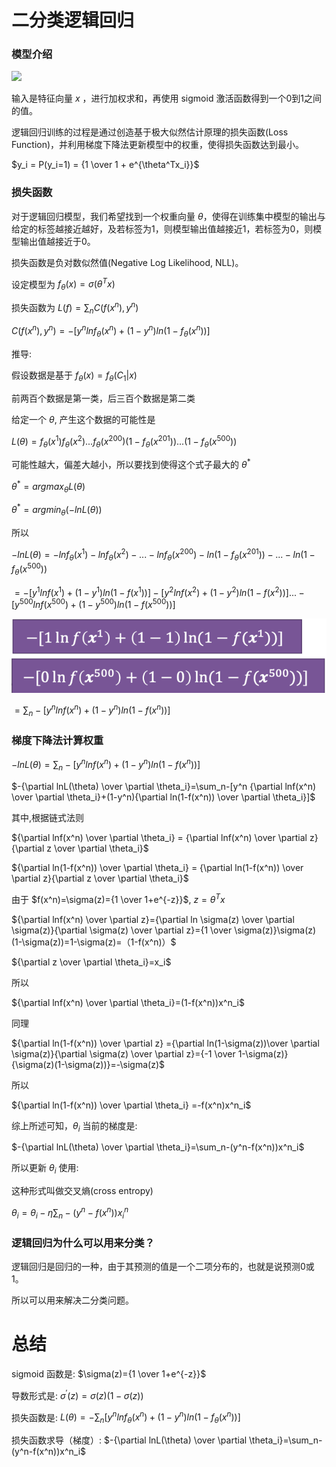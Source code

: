 # 二分类逻辑回归

### 模型介绍

![](https://pic1.zhimg.com/v2-041e6fb0eb46dbca7ed1107abf108cd4_r.jpg)

输入是特征向量 $x$ ，进行加权求和，再使用 sigmoid 激活函数得到一个0到1之间的值。

逻辑回归训练的过程是通过创造基于极大似然估计原理的损失函数(Loss Function)，并利用梯度下降法更新模型中的权重，使得损失函数达到最小。

$y_i = P(y_i=1) = {1 \over 1 + e^{\theta^Tx_i}}$

### 损失函数

对于逻辑回归模型，我们希望找到一个权重向量 $\theta$，使得在训练集中模型的输出与给定的标签越接近越好，及若标签为1，则模型输出值越接近1，若标签为0，则模型输出值越接近于0。

损失函数是负对数似然值(Negative Log Likelihood, NLL)。

设定模型为 $f_{\theta}(x)=\sigma(\theta^Tx)$

损失函数为 $L(f)=\sum_nC(f(x^n),y^n)$

$C(f(x^n),y^n)=-[y^nlnf_{\theta}(x^n)+(1-y^n)ln(1-f_{\theta}(x^n))]$

推导:

假设数据是基于 $f_{\theta}(x)=f_{\theta}(C_1|x)$

前两百个数据是第一类，后三百个数据是第二类

给定一个 $\theta$, 产生这个数据的可能性是

$L(\theta)=f_{\theta}(x^1)f_{\theta}(x^2)...f_{\theta}(x^{200})(1-f_{\theta}(x^{201}))...(1-f_{\theta}(x^{500}))$

可能性越大，偏差大越小，所以要找到使得这个式子最大的 $\theta^*$

$\theta^* = argmax_{\theta} L(\theta)$

$\theta^*=argmin_{\theta} (-lnL(\theta))$

所以

$-lnL(\theta)=-lnf_{\theta}(x^1)-lnf_{\theta}(x^2)-...-lnf_{\theta}(x^{200})-ln(1-f_{\theta}(x^{201}))-...-ln(1-f_{\theta}(x^{500}))$

$=-[y^{1}lnf(x^{1})+(1-y^{1})ln(1-f(x^{1}))]-[y^{2}lnf(x^{2})+(1-y^{2})ln(1-f(x^{2}))]...-[y^{500}lnf(x^{500})+(1-y^{500})ln(1-f(x^{500}))]$

![image.png](./assets/image.png)

$=\sum_n-[y^nlnf(x^n)+(1-y^n)ln(1-f(x^n))]$

### 梯度下降法计算权重

$-lnL(\theta)=\sum_n-[y^nlnf(x^n)+(1-y^n)ln(1-f(x^n))]$

$-{\partial lnL(\theta) \over \partial \theta_i}=\sum_n-[y^n {\partial lnf(x^n) \over \partial \theta_i}+(1-y^n){\partial ln(1-f(x^n)) \over \partial \theta_i}]$

其中,根据链式法则

${\partial lnf(x^n) \over \partial \theta_i} = {\partial lnf(x^n) \over \partial z}{\partial z \over \partial \theta_i}$

${\partial ln(1-f(x^n)) \over \partial \theta_i} = {\partial ln(1-f(x^n)) \over \partial z}{\partial z \over \partial \theta_i}$


由于 $f(x^n)=\sigma(z)={1 \over 1+e^{-z}}$, $z=\theta^Tx$

${\partial lnf(x^n) \over \partial z}={\partial ln \sigma(z) \over \partial \sigma(z)}{\partial \sigma(z) \over \partial z}={1 \over \sigma(z)}\sigma(z)(1-\sigma(z))=1-\sigma(z)=（1-f(x^n)）$

${\partial z \over \partial \theta_i}=x_i$

所以

${\partial lnf(x^n) \over \partial \theta_i}=(1-f(x^n))x^n_i$

同理

${\partial ln(1-f(x^n)) \over \partial z} ={\partial ln(1-\sigma(z))\over \partial \sigma(z)}{\partial \sigma(z) \over \partial z}={-1 \over 1-\sigma(z)}{\sigma(z)(1-\sigma(z))}=-\sigma(z)$

所以

${\partial ln(1-f(x^n)) \over \partial \theta_i} =-f(x^n)x^n_i$

综上所述可知，$\theta_i$ 当前的梯度是:

$-{\partial lnL(\theta) \over \partial \theta_i}=\sum_n-(y^n-f(x^n))x^n_i$



所以更新 $\theta_i$ 使用:

这种形式叫做交叉熵(cross entropy)

$\theta_i=\theta_i-\eta\sum_n-(y^n-f(x^n))x^n_i$


### 逻辑回归为什么可以用来分类？

逻辑回归是回归的一种，由于其预测的值是一个二项分布的，也就是说预测0或1。

所以可以用来解决二分类问题。


# 总结

sigmoid 函数是: $\sigma(z)={1 \over 1+e^{-z}}$

导数形式是: $\sigma^{'}(z)=\sigma(z)(1-\sigma(z))$

损失函数是: $L(\theta)=-\sum_n[y^nlnf_{\theta}(x^n)+(1-y^n)ln(1-f_{\theta}(x^n))]$

损失函数求导（梯度）: $-{\partial lnL(\theta) \over \partial \theta_i}=\sum_n-(y^n-f(x^n))x^n_i$
